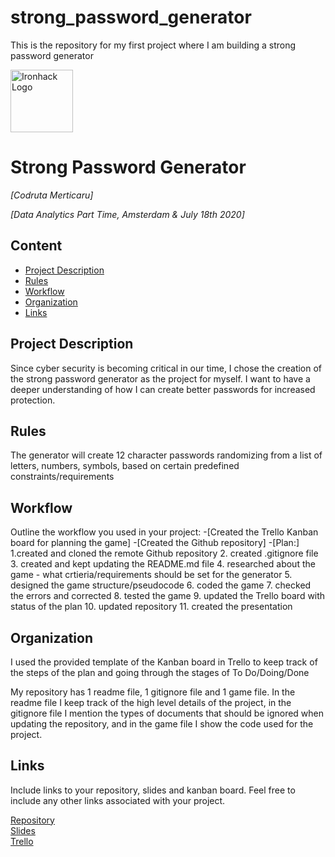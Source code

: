 # strong_password_generator
This is the repository for my first project where I am building a strong password generator

<img src="https://bit.ly/2VnXWr2" alt="Ironhack Logo" width="100"/>

# Strong Password Generator
*[Codruta Merticaru]*

*[Data Analytics Part Time, Amsterdam & July 18th 2020]*

## Content
- [Project Description](#project-description)
- [Rules](#rules)
- [Workflow](#workflow)
- [Organization](#organization)
- [Links](#links)

## Project Description
Since cyber security is becoming critical in our time, I chose the creation of the strong password generator as the project for myself. I want to have a deeper understanding of how I can create better passwords for increased protection. 

## Rules
The generator will create 12 character passwords randomizing from a list of letters, numbers, symbols, based on certain predefined constraints/requirements

## Workflow
Outline the workflow you used in your project:
-[Created the Trello Kanban board for planning the game]
-[Created the Github repository]
-[Plan:]
1.created and cloned the remote Github repository 
2. created .gitignore file
3. created and kept updating the README.md file
4. researched about the game - what crtieria/requirements should be set for the generator
5. designed the game structure/pseudocode
6. coded the game
7. checked the errors and corrected
8. tested the game
9. updated the Trello board with status of the plan
10. updated repository
11. created the presentation 

## Organization
I used the provided template of the Kanban board in Trello to keep track of the steps of the plan and going through the stages of To Do/Doing/Done

My repository has 1 readme file, 1 gitignore file and 1 game file. In the readme file I keep track of the high level details of the project, in the gitignore file I mention the types of documents that should be ignored when updating the repository, and in the game file I show the code used for the project.

## Links
Include links to your repository, slides and kanban board. Feel free to include any other links associated with your project.

[Repository](https://github.com/cmerticaru/strong_password_generator)  
[Slides](https://slides.com/)  
[Trello](https://trello.com/b/NsWbyTpv/strong-password-generator-codruta-project-1)  

